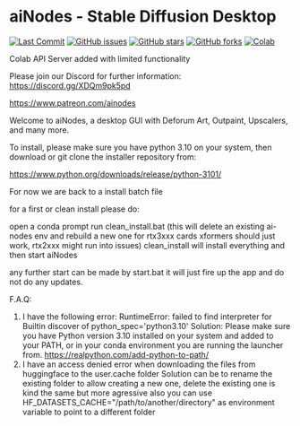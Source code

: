 # aiNodes - Stable Diffusion Desktop

<p align="left">
<a href="https://github.com/XmYx/ainodes-pyside/commits"><img alt="Last Commit" src="https://img.shields.io/github/last-commit/XmYx/ainodes-pyside"></a>
<a href="https://github.com/XmYx/ainodes-pyside/issues"><img alt="GitHub issues" src="https://img.shields.io/github/issues/XmYx/ainodes-pyside"></a>
<a href="https://github.com/XmYx/ainodes-pyside/stargazers"><img alt="GitHub stars" src="https://img.shields.io/github/stars/XmYx/ainodes-pyside"></a>
<a href="https://github.com/XmYx/ainodes-pyside/network"><img alt="GitHub forks" src="https://img.shields.io/github/forks/XmYx/ainodes-pyside"></a>
<a href="https://github.com/XmYx/ainodes-pyside/blob/main/aiNodes_webAPI_colab_v0_0_2_public.ipynb"><img alt="Colab" src="https://colab.research.google.com/assets/colab-badge.svg"></a>  
</p>

Colab API Server added with limited functionality

Please join our Discord for further information: https://discord.gg/XDQm9pk5pd

https://www.patreon.com/ainodes

Welcome to aiNodes, a desktop GUI with Deforum Art, Outpaint, Upscalers, and many more.

To install, please make sure you have python 3.10 on your system, then download or git clone the installer repository from:

https://www.python.org/downloads/release/python-3101/

For now we are back to a install batch file

for a first or clean install please do:

open a conda prompt
run clean_install.bat   (this will delete an existing ai-nodes env and rebuild a new one for rtx3xxx cards xformers should just work, rtx2xxx might run into issues)
clean_install will install everything and then start aiNodes

any further start can be made by start.bat it will just fire up the app and do not do any updates.

F.A.Q:

1. I have the following error: RuntimeError: failed to find interpreter for Builtin discover of python_spec='python3.10'
Solution: Please make sure you have Python version 3.10 installed on your system and added to your PATH, or in your conda environment you are running the launcher from.
https://realpython.com/add-python-to-path/
2. I have an access denied error when downloading the files from huggingface to the user\.cache folder
Solution can be to rename the existing folder to allow creating a new one, delete the existing one is kind the same but more agressive
also you can use HF_DATASETS_CACHE="/path/to/another/directory" as environment variable to point to a different folder

